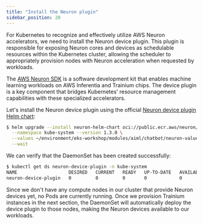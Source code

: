 ```yaml
---
title: "Install the Neuron plugin"
sidebar_position: 20
---
```


For Kubernetes to recognize and effectively utilize AWS Neuron accelerators, we need to install the Neuron device plugin. This plugin is responsible for exposing Neuron cores and devices as schedulable resources within the Kubernetes cluster, allowing the scheduler to appropriately provision nodes with Neuron acceleration when requested by workloads.

The [AWS Neuron SDK](https://awsdocs-neuron.readthedocs-hosted.com/en/latest/) is a software development kit that enables machine learning workloads on AWS Inferentia and Trainium chips. The device plugin is a key component that bridges Kubernetes' resource management capabilities with these specialized accelerators.

Let's install the Neuron device plugin using the official [Neuron device plugin Helm chart](https://gallery.ecr.aws/neuron/neuron-helm-chart):

```bash
$ helm upgrade --install neuron-helm-chart oci://public.ecr.aws/neuron/neuron-helm-chart \
  --namespace kube-system --version 1.3.0 \
  --values ~/environment/eks-workshop/modules/aiml/chatbot/neuron-values.yaml \
  --wait
```

We can verify that the DaemonSet has been created successfully:

```bash
$ kubectl get ds neuron-device-plugin -n kube-system
NAME                   DESIRED   CURRENT   READY   UP-TO-DATE   AVAILABLE   NODE SELECTOR   AGE
neuron-device-plugin   0         0         0       0            0           <none>          10s
```

Since we don't have any compute nodes in our cluster that provide Neuron devices yet, no Pods are currently running. Once we provision Trainium instances in the next section, the DaemonSet will automatically deploy the device plugin to those nodes, making the Neuron devices available to our workloads.
